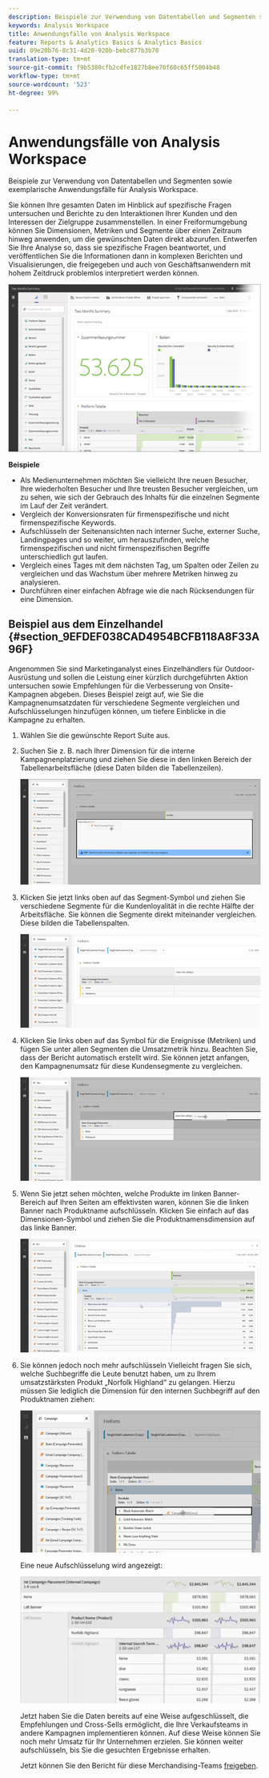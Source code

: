 ```yaml
---
description: Beispiele zur Verwendung von Datentabellen und Segmenten sowie exemplarische Anwendungsfälle für Analysis Workspace.
keywords: Analysis Workspace
title: Anwendungsfälle von Analysis Workspace
feature: Reports & Analytics Basics & Analytics Basics
uuid: 09e20b76-8c31-4d20-920b-bebc877b3b70
translation-type: tm+mt
source-git-commit: f9b5380cfb2cdfe1827b8ee70f60c65ff5004b48
workflow-type: tm+mt
source-wordcount: '523'
ht-degree: 99%

---
```



# Anwendungsfälle von Analysis Workspace

Beispiele zur Verwendung von Datentabellen und Segmenten sowie exemplarische Anwendungsfälle für Analysis Workspace.

Sie können Ihre gesamten Daten im Hinblick auf spezifische Fragen untersuchen und Berichte zu den Interaktionen Ihrer Kunden und den Interessen der Zielgruppe zusammenstellen. In einer Freiformumgebung können Sie Dimensionen, Metriken und Segmente über einen Zeitraum hinweg anwenden, um die gewünschten Daten direkt abzurufen. Entwerfen Sie Ihre Analyse so, dass sie spezifische Fragen beantwortet, und veröffentlichen Sie die Informationen dann in komplexen Berichten und Visualisierungen, die freigegeben und auch von Geschäftsanwendern mit hohem Zeitdruck problemlos interpretiert werden können.

![](assets/two-months-summary-project.png)

**Beispiele**

* Als Medienunternehmen möchten Sie vielleicht Ihre neuen Besucher, Ihre wiederholten Besucher und Ihre treusten Besucher vergleichen, um zu sehen, wie sich der Gebrauch des Inhalts für die einzelnen Segmente im Lauf der Zeit verändert.
* Vergleich der Konversionsraten für firmenspezifische und nicht firmenspezifische Keywords.
* Aufschlüsseln der Seitenansichten nach interner Suche, externer Suche, Landingpages und so weiter, um herauszufinden, welche firmenspezifischen und nicht firmenspezifischen Begriffe unterschiedlich gut laufen.
* Vergleich eines Tages mit dem nächsten Tag, um Spalten oder Zeilen zu vergleichen und das Wachstum über mehrere Metriken hinweg zu analysieren.
* Durchführen einer einfachen Abfrage wie die nach Rücksendungen für eine Dimension.

## Beispiel aus dem Einzelhandel {#section_9EFDEF038CAD4954BCFB118A8F33A96F}

Angenommen Sie sind Marketinganalyst eines Einzelhändlers für Outdoor-Ausrüstung und sollen die Leistung einer kürzlich durchgeführten Aktion untersuchen sowie Empfehlungen für die Verbesserung von Onsite-Kampagnen abgeben. Dieses Beispiel zeigt auf, wie Sie die Kampagnenumsatzdaten für verschiedene Segmente vergleichen und Aufschlüsselungen hinzufügen können, um tiefere Einblicke in die Kampagne zu erhalten.

1. Wählen Sie die gewünschte Report Suite aus.
1. Suchen Sie z. B. nach Ihrer Dimension für die interne Kampagnenplatzierung und ziehen Sie diese in den linken Bereich der Tabellenarbeitsfläche (diese Daten bilden die Tabellenzeilen).

   ![](assets/drag_dimension.png)

1. Klicken Sie jetzt links oben auf das Segment-Symbol und ziehen Sie verschiedene Segmente für die Kundenloyalität in die rechte Hälfte der Arbeitsfläche. Sie können die Segmente direkt miteinander vergleichen. Diese bilden die Tabellenspalten.

   ![](assets/drag_segments.png)

1. Klicken Sie links oben auf das Symbol für die Ereignisse (Metriken) und fügen Sie unter allen Segmenten die Umsatzmetrik hinzu. Beachten Sie, dass der Bericht automatisch erstellt wird. Sie können jetzt anfangen, den Kampagnenumsatz für diese Kundensegmente zu vergleichen.

   ![](assets/drag_metrics.png)

1. Wenn Sie jetzt sehen möchten, welche Produkte im linken Banner-Bereich auf Ihren Seiten am effektivsten waren, können Sie die linken Banner nach Produktname aufschlüsseln. Klicken Sie einfach auf das Dimensionen-Symbol und ziehen Sie die Produktnamensdimension auf das linke Banner.

   ![](assets/breakdown_prodname.png)

1. Sie können jedoch noch mehr aufschlüsseln Vielleicht fragen Sie sich, welche Suchbegriffe die Leute benutzt haben, um zu Ihrem umsatzstärksten Produkt „Norfolk Highland“ zu gelangen. Hierzu müssen Sie lediglich die Dimension für den internen Suchbegriff auf den Produktnamen ziehen:

   ![](assets/breakdown_intsearchterm.png)

   Eine neue Aufschlüsselung wird angezeigt:

   ![](assets/breakdown_result.png)

   Jetzt haben Sie die Daten bereits auf eine Weise aufgeschlüsselt, die Empfehlungen und Cross-Sells ermöglicht, die Ihre Verkaufsteams in andere Kampagnen implementieren können. Auf diese Weise können Sie noch mehr Umsatz für Ihr Unternehmen erzielen. Sie können weiter aufschlüsseln, bis Sie die gesuchten Ergebnisse erhalten.

   Jetzt können Sie den Bericht für diese Merchandising-Teams [freigeben](/help/analyze/analysis-workspace/curate-share/curate.md).


